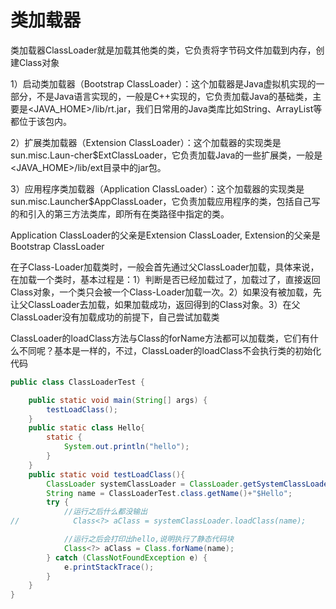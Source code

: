 # 类加载器

类加载器ClassLoader就是加载其他类的类，它负责将字节码文件加载到内存，创建Class对象

1）启动类加载器（Bootstrap ClassLoader）：这个加载器是Java虚拟机实现的一部分，不是Java语言实现的，一般是C++实现的，它负责加载Java的基础类，主要是<JAVA_HOME>/lib/rt.jar，我们日常用的Java类库比如String、ArrayList等都位于该包内。

2）扩展类加载器（Extension ClassLoader）：这个加载器的实现类是sun.misc.Laun-cher$ExtClassLoader，它负责加载Java的一些扩展类，一般是<JAVA_HOME>/lib/ext目录中的jar包。	

3）应用程序类加载器（Application ClassLoader）：这个加载器的实现类是sun.misc.Launcher$AppClassLoader，它负责加载应用程序的类，包括自己写的和引入的第三方法类库，即所有在类路径中指定的类。

Application ClassLoader的父亲是Extension ClassLoader, Extension的父亲是Bootstrap ClassLoader

在子Class-Loader加载类时，一般会首先通过父ClassLoader加载，具体来说，在加载一个类时，基本过程是：1）判断是否已经加载过了，加载过了，直接返回Class对象，一个类只会被一个Class-Loader加载一次。2）如果没有被加载，先让父ClassLoader去加载，如果加载成功，返回得到的Class对象。3）在父ClassLoader没有加载成功的前提下，自己尝试加载类



ClassLoader的loadClass方法与Class的forName方法都可以加载类，它们有什么不同呢？基本是一样的，不过，ClassLoader的loadClass不会执行类的初始化代码

```java
public class ClassLoaderTest {

    public static void main(String[] args) {
        testLoadClass();
    }
    public static class Hello{
        static {
            System.out.println("hello");
        }
    }
    public static void testLoadClass(){
        ClassLoader systemClassLoader = ClassLoader.getSystemClassLoader();
        String name = ClassLoaderTest.class.getName()+"$Hello";
        try {
            //运行之后什么都没输出
//            Class<?> aClass = systemClassLoader.loadClass(name);

            //运行之后会打印出hello,说明执行了静态代码块
            Class<?> aClass = Class.forName(name);
        } catch (ClassNotFoundException e) {
            e.printStackTrace();
        }
    }
}
```

